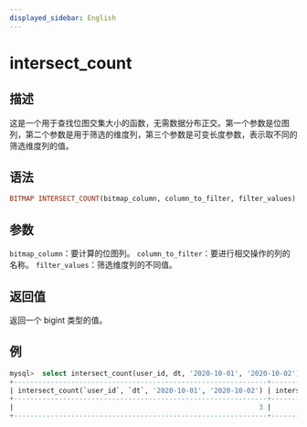 ```yaml
---
displayed_sidebar: English
---
```


# intersect_count

## 描述

这是一个用于查找位图交集大小的函数，无需数据分布正交。第一个参数是位图列，第二个参数是用于筛选的维度列，第三个参数是可变长度参数，表示取不同的筛选维度列的值。

## 语法

```Haskell
BITMAP INTERSECT_COUNT(bitmap_column, column_to_filter, filter_values)
```

## 参数

`bitmap_column`：要计算的位图列。
`column_to_filter`：要进行相交操作的列的名称。
`filter_values`：筛选维度列的不同值。

## 返回值

返回一个 bigint 类型的值。

## 例

```SQL
mysql>  select intersect_count(user_id, dt, '2020-10-01', '2020-10-02'), intersect_count(user_id, dt, '2020-10-01') from tbl where dt in ('2020-10-01', '2020-10-02');
+--------------------------------------------------------------+------------------------------------------------+
| intersect_count(`user_id`, `dt`, '2020-10-01', '2020-10-02') | intersect_count(`user_id`, `dt`, '2020-10-01') |
+--------------------------------------------------------------+------------------------------------------------+
|                                                            3 |                                              7 |
+--------------------------------------------------------------+------------------------------------------------+